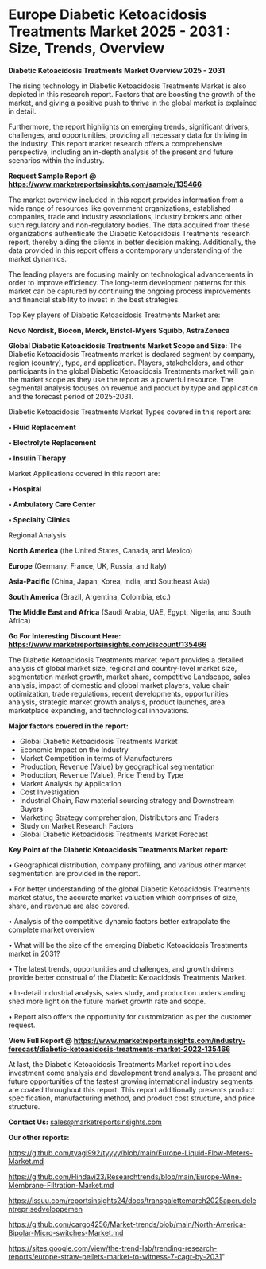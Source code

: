  # Europe Diabetic Ketoacidosis Treatments Market 2025 - 2031 : Size, Trends, Overview

<Strong> Diabetic Ketoacidosis Treatments Market Overview 2025 - 2031</strong>

The rising technology in Diabetic Ketoacidosis Treatments Market is also depicted in this research report. Factors that are boosting the growth of the market, and giving a positive push to thrive in the global market is explained in detail.

Furthermore, the report highlights on emerging trends, significant drivers, challenges, and opportunities, providing all necessary data for thriving in the industry. This report market research offers a comprehensive perspective, including an in-depth analysis of the present and future scenarios within the industry.

<strong>Request Sample Report @ <a href=https://www.marketreportsinsights.com/sample/135466>https://www.marketreportsinsights.com/sample/135466</a></strong>

The market overview included in this report provides information from a wide range of resources like government organizations, established companies, trade and industry associations, industry brokers and other such regulatory and non-regulatory bodies. The data acquired from these organizations authenticate the Diabetic Ketoacidosis Treatments research report, thereby aiding the clients in better decision making. Additionally, the data provided in this report offers a contemporary understanding of the market dynamics.

The leading players are focusing mainly on technological advancements in order to improve efficiency. The long-term development patterns for this market can be captured by continuing the ongoing process improvements and financial stability to invest in the best strategies.

Top Key players of Diabetic Ketoacidosis Treatments Market are:

<strong>Novo Nordisk, Biocon, Merck, Bristol-Myers Squibb, AstraZeneca</strong>

<strong><b>Global Diabetic Ketoacidosis Treatments Market Scope and Size:</b></strong>
The Diabetic Ketoacidosis Treatments market is declared segment by company, region (country), type, and application. Players, stakeholders, and other participants in the global Diabetic Ketoacidosis Treatments market will gain the market scope as they use the report as a powerful resource. The segmental analysis focuses on revenue and product by type and application and the forecast period of 2025-2031.

Diabetic Ketoacidosis Treatments Market Types covered in this report are:

<strong>• Fluid Replacement

• Electrolyte Replacement

• Insulin Therapy</strong>

Market Applications covered in this report are:

<strong>• Hospital

• Ambulatory Care Center

• Specialty Clinics</strong> 

Regional Analysis

<strong>North America</strong> (the United States, Canada, and Mexico)

<strong>Europe</strong> (Germany, France, UK, Russia, and Italy)

<strong>Asia-Pacific</strong> (China, Japan, Korea, India, and Southeast Asia)

<strong>South America</strong> (Brazil, Argentina, Colombia, etc.)

<strong>The Middle East and Africa</strong> (Saudi Arabia, UAE, Egypt, Nigeria, and South Africa)

<strong>Go For Interesting Discount Here: <a href=https://www.marketreportsinsights.com/discount/135466>https://www.marketreportsinsights.com/discount/135466</a></strong>

The Diabetic Ketoacidosis Treatments market report provides a detailed analysis of global market size, regional and country-level market size, segmentation market growth, market share, competitive Landscape, sales analysis, impact of domestic and global market players, value chain optimization, trade regulations, recent developments, opportunities analysis, strategic market growth analysis, product launches, area marketplace expanding, and technological innovations.

<strong><b>Major factors covered in the report:</b></strong>
<ul>
  <li>Global Diabetic Ketoacidosis Treatments Market </li>
  <li>Economic Impact on the Industry</li>
  <li>Market Competition in terms of Manufacturers</li>
  <li>Production, Revenue (Value) by geographical segmentation</li>
  <li>Production, Revenue (Value), Price Trend by Type</li>
  <li>Market Analysis by Application</li>
  <li>Cost Investigation</li>
  <li>Industrial Chain, Raw material sourcing strategy and Downstream Buyers</li>
  <li>Marketing Strategy comprehension, Distributors and Traders</li>
  <li>Study on Market Research Factors</li>
  <li>Global Diabetic Ketoacidosis Treatments Market Forecast</li>
</ul>

<strong><b>Key Point of the Diabetic Ketoacidosis Treatments Market report:</b></strong>

• Geographical distribution, company profiling, and various other market segmentation are provided in the report.

• For better understanding of the global Diabetic Ketoacidosis Treatments market status, the accurate market valuation which comprises of size, share, and revenue are also covered.

• Analysis of the competitive dynamic factors better extrapolate the complete market overview

• What will be the size of the emerging Diabetic Ketoacidosis Treatments market in 2031?

• The latest trends, opportunities and challenges, and growth drivers provide better construal of the Diabetic Ketoacidosis Treatments Market.

• In-detail industrial analysis, sales study, and production understanding shed more light on the future market growth rate and scope.

• Report also offers the opportunity for customization as per the customer request.

<strong><b>View Full Report @ <a href=https://www.marketreportsinsights.com/industry-forecast/diabetic-ketoacidosis-treatments-market-2022-135466>https://www.marketreportsinsights.com/industry-forecast/diabetic-ketoacidosis-treatments-market-2022-135466</a></b></strong>


At last, the Diabetic Ketoacidosis Treatments Market report includes investment come analysis and development trend analysis. The present and future opportunities of the fastest growing international industry segments are coated throughout this report. This report additionally presents product specification, manufacturing method, and product cost structure, and price structure.

<strong>Contact Us:</strong>
sales@marketreportsinsights.com

<strong>Our other reports:</strong>

<a href=https://github.com/tyagi992/tyyyy/blob/main/Europe-Liquid-Flow-Meters-Market.md>https://github.com/tyagi992/tyyyy/blob/main/Europe-Liquid-Flow-Meters-Market.md</a>

<a href=https://github.com/Hindavi23/Researchtrends/blob/main/Europe-Wine-Membrane-Filtration-Market.md>https://github.com/Hindavi23/Researchtrends/blob/main/Europe-Wine-Membrane-Filtration-Market.md</a>

<a href=https://issuu.com/reportsinsights24/docs/transpalettemarch2025aperudelentreprisedveloppemen>https://issuu.com/reportsinsights24/docs/transpalettemarch2025aperudelentreprisedveloppemen</a>

<a href=https://github.com/cargo4256/Market-trends/blob/main/North-America-Bipolar-Micro-switches-Market.md>https://github.com/cargo4256/Market-trends/blob/main/North-America-Bipolar-Micro-switches-Market.md</a>

<a href=https://sites.google.com/view/the-trend-lab/trending-research-reports/europe-straw-pellets-market-to-witness-7-cagr-by-2031>https://sites.google.com/view/the-trend-lab/trending-research-reports/europe-straw-pellets-market-to-witness-7-cagr-by-2031</a>"
